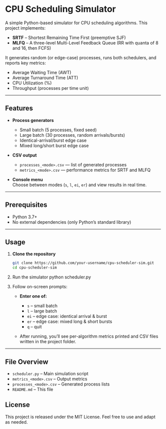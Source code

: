 # CPU Scheduling Simulator

A simple Python-based simulator for CPU scheduling algorithms. This project implements:

- **SRTF** – Shortest Remaining Time First (preemptive SJF)  
- **MLFQ** – A three-level Multi-Level Feedback Queue (RR with quanta of 8 and 16, then FCFS)

It generates random (or edge-case) processes, runs both schedulers, and reports key metrics:

- Average Waiting Time (AWT)  
- Average Turnaround Time (ATT)  
- CPU Utilization (%)  
- Throughput (processes per time unit)  

---


## Features

- **Process generators**  
  - Small batch (5 processes, fixed seed)  
  - Large batch (30 processes, random arrivals/bursts)  
  - Identical-arrival/burst edge case  
  - Mixed long/short burst edge case  

- **CSV output**  
  - `processes_<mode>.csv` — list of generated processes  
  - `metrics_<mode>.csv`   — performance metrics for SRTF and MLFQ  

- **Console menu**  
  Choose between modes (`s`, `l`, `ei`, `er`) and view results in real time.

---

## Prerequisites

- Python 3.7+  
- No external dependencies (only Python’s standard library)

---

## Usage

1. **Clone the repository**  
   ```bash
   git clone https://github.com/your-username/cpu-scheduler-sim.git
   cd cpu-scheduler-sim

2.	Run the simulator
python scheduler.py

3. Follow on-screen prompts:

   - **Enter one of:**
     - `s` – small batch  
     - `l` – large batch  
     - `ei` – edge case: identical arrival & burst  
     - `er` – edge case: mixed long & short bursts  
     - `q` – quit  

   - After running, you’ll see per-algorithm metrics printed and CSV files written in the project folder.
---

## File Overview

- `scheduler.py`           – Main simulation script  
- `metrics_<mode>.csv`     – Output metrics  
- `processes_<mode>.csv`   – Generated process lists  
- `README.md`              – This file


  
## License

This project is released under the MIT License. Feel free to use and adapt as needed.
